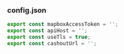 ### config.json

````javascript
export const mapboxAccessToken = '';
export const apiHost = '';
export const useTls = true;
export const cashoutUrl = '';
````
